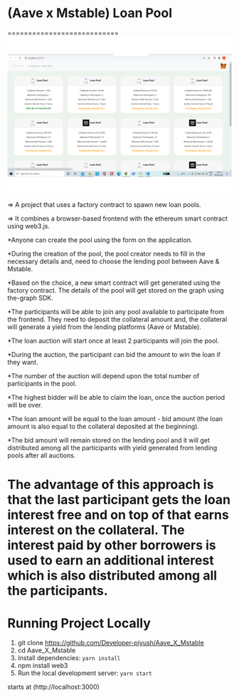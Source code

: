 # (Aave x Mstable) Loan Pool
===========================
 ![pic](https://github.com/Developer-piyush/Aave_X_Mstable/blob/main/src/assets/10.png)
 
=> A project that uses a factory contract to spawn new loan pools. 

=> It combines a browser-based frontend with the ethereum smart contract using web3.js. 

*Anyone can create the pool using the form on the application.

*During the creation of the pool, the pool creator needs to fill in the necessary details and, need to choose the lending pool between Aave & Mstable. 

*Based on the choice, a new smart contract will get generated using the factory contract. The details of the pool will get stored on the graph using the-graph SDK.

*The participants will be able to join any pool available to participate from the frontend. They need to deposit the collateral amount and, the collateral will generate a yield from the lending platforms (Aave or Mstable). 



*The loan auction will start once at least 2 participants will join the pool. 

*During the auction, the participant can bid the amount to win the loan if they want. 

*The number of the auction will depend upon the total number of participants in the pool.

*The highest bidder will be able to claim the loan, once the auction period will be over. 

*The loan amount will be equal to the loan amount - bid amount (the loan amount is also equal to the collateral deposited at the beginning). 

*The bid amount will remain stored on the lending pool and it will get distributed among all the participants with yield generated from lending pools after all auctions. 

# The advantage of this approach is that the last participant gets the loan interest free and on top of that earns interest on the collateral. The interest paid by other borrowers is used to earn an additional interest which is also distributed among all the participants.



Running Project Locally
=======================

1. git clone https://github.com/Developer-piyush/Aave_X_Mstable
2. cd Aave_X_Mstable
3. Install dependencies: `yarn install`
4. npm install web3
5. Run the local development server: `yarn start` 

starts at (http://localhost:3000)
